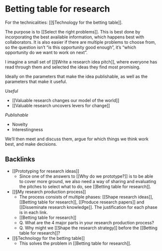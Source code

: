 # Betting table for research
For the technicalities: [[§Technology for the betting table]].

The purpose is to [[Select the right problems]]. This is best done by incorporating the best available information, which happens best with collaborators. It is also easier if there are multiple problems to choose from, so the question isn’t “is this opportunity good enough”, it’s “which opportunity do we want to work on next”.

I imagine a small set of [[§Write a research idea pitch]], where everyone has read through them and selected the ideas they find most promising. 

Ideally on the parameters that make the idea publishable, as well as the parameters that make it useful.

*Useful*
* [[Valuable research changes our model of the world]]
* [[Valuable research uncovers levers for change]]

*Publishable*
* Novelty 
* Interestingness

<!-- #research Which parameters determine rejection/acceptance? See slides from How to Get Published, as well as the description in Pediatrics for authors.    -->

We’ll then meet and discuss them, argue for which things we think work best, and make decisions.

## Backlinks
* [[Prototyping for research ideas]]
	* Since one of the answers to [[Why do we prototype?]] is to be able to cover more ground, we also need a way of sharing and evaluating the pitches to select what to do, see [[Betting table for research]].
* [[§My research production process]]
	* The process consists of multiple phases: [[Shape research ideas]], [[Betting table for research]], [[Produce research papers]] and [[Disseminate research knowledge]]. The justification for each phase is in each link.
	* [[Betting table for research]]
	* Q. What are the 4 major parts in your research production process?
	* Q. Why might we [[Shape the research strategy]] before the [[Betting table for research]]?
* [[§Technology for the betting table]]
	* This solves the problem in [[Betting table for research]].

<!-- {BearID:70268A92-D8DE-4663-8DB0-03066393A197-4337-000004441F4CA328} -->
